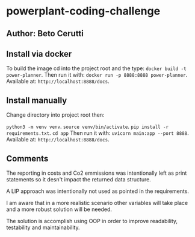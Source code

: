 # powerplant-coding-challenge

## Author: Beto Cerutti

## Install via docker
To build the image cd into the project root and the type:
```docker build -t power-planner```.
Then run it with:
```docker run -p 8888:8888 power-planner```.
Available at:
```http://localhost:8888/docs```.

## Install manually
Change directory into project root then:

```python3 -m venv venv```.
```source venv/bin/activate```.
```pip install -r requirements.txt```.
```cd app```
Then run it with:
```uvicorn main:app --port 8888```.
Available at:
```http://localhost:8888/docs```.


## Comments

The reporting in costs and Co2 emmissions was intentionally 
left as print statements so it desn't impact the returned data 
structure.

A LIP approach was intentionally not used as pointed in the requirements.

I am aware that in a more realistic scenario other variables will take place
and a more robust solution will be needed.

The solution is accomplish using OOP in order to improve readability, testability
and maintainability.